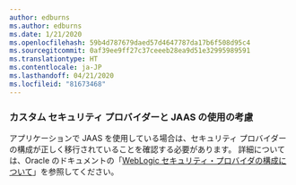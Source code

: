 ```yaml
---
author: edburns
ms.author: edburns
ms.date: 1/21/2020
ms.openlocfilehash: 59b4d787679daed57d4647787da17b6f508d95c4
ms.sourcegitcommit: 0af39ee9ff27c37ceeeb28ea9d51e32995989591
ms.translationtype: HT
ms.contentlocale: ja-JP
ms.lasthandoff: 04/21/2020
ms.locfileid: "81673468"
---
```

### <a name="account-for-the-use-of-custom-security-providers-and-jaas"></a>カスタム セキュリティ プロバイダーと JAAS の使用の考慮

アプリケーションで JAAS を使用している場合は、セキュリティ プロバイダーの構成が正しく移行されていることを確認する必要があります。 詳細については、Oracle のドキュメントの「[WebLogic セキュリティ・プロバイダの構成について](https://docs.oracle.com/middleware/12213/wls/SECMG/providers_intro.htm)」を参照してください。
